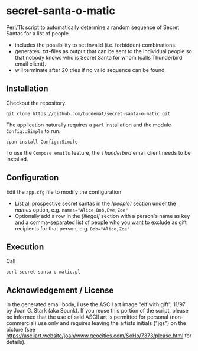 # secret-santa-o-matic

Perl/Tk script to automatically determine a random sequence of Secret Santas for a list of people. 

- includes the possibility to set invalid (i.e. forbidden) combinations. 
- generates .txt-files as output that can be sent to the individual people so that nobody knows who is Secret Santa for whom (calls Thunderbird email client).
- will terminate after 20 tries if no valid sequence can be found. 

## Installation 

Checkout the repository. 

    git clone https://github.com/buddemat/secret-santa-o-matic.git

The application naturally requires a `perl` installation and the module `Config::Simple` to run.

    cpan install Config::Simple

To use the `Compose emails` feature, the *Thunderbird* email client needs to be installed. 


## Configuration

Edit the `app.cfg` file to modify the configuration

- List all prospective secret santas in the *[people]* section under the *names* option, e.g. `names="Alice,Bob,Eve,Zoe"`
- Optionally add a row in the *[illegal]* section with a person's name as key and a comma-separated list of people who you want to exclude as gift recipients for that person, e.g. `Bob="Alice,Zoe"`

## Execution

Call

    perl secret-santa-o-matic.pl 

## Acknowledgement / License

In the generated email body, I use the ASCII art image "elf with gift", 11/97 by Joan G. Stark (aka Spunk). If you reuse this portion of the script, please be informed that the use of said ASCII art is permitted for personal (non-commercial) use only and requires leaving the artists initials ("jgs") on the picture (see https://asciiart.website/joan/www.geocities.com/SoHo/7373/please.html for details).
